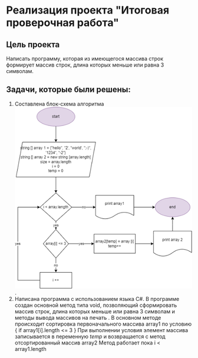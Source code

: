 # Реализация проекта "Итоговая проверочная работа"
## Цель проекта
Написать программу, которая из имеющегося массива строк формирует массив строк, длина которых меньше или равна 3 символам.
## Задачи, которые были решены:
1. Составлена блок-схема алгоритма ![блок-схема](блок-схема.png).
2. Написана программа с использованием языка C#.
В программе создан основной метод типа void, позволяющий сформировать массив строк, длина которых меньше или равна 3 символам <CreatNewArrayThreeChar> и методы вывода массивов на печать <PrintArray>.
В основном методе <CreatNewArrayThreeChar> происходит сортировка первоначального массива array1 по условию 
    {
        if array1[i].length <= 3
    }
При выполнении условия элемент массива записывается в переменную *temp* и возвращается с метод отсортированный массив array2
Метод работает пока i < array1.length